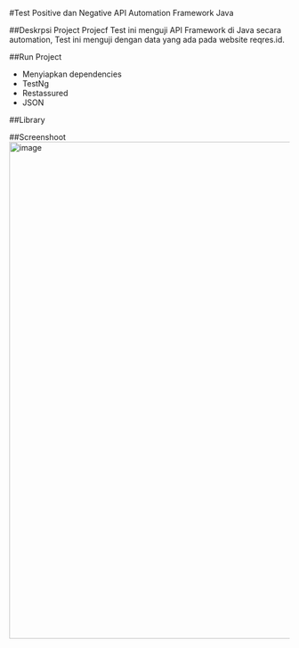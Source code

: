 #Test Positive dan Negative API Automation Framework Java

##Deskrpsi Project
Projecf Test ini menguji API Framework di Java secara automation, Test ini menguji dengan data yang ada pada website reqres.id.

##Run Project
* Menyiapkan dependencies
* TestNg
* Restassured
* JSON

##Library

##Screenshoot
<img width="892" alt="image" src="https://github.com/user-attachments/assets/c38fb865-f00d-4cee-9518-88508c3dc335">
